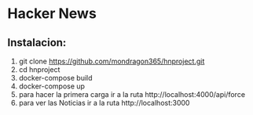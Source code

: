 # Hacker News 
## Instalacion:
1) git clone https://github.com/mondragon365/hnproject.git
2) cd hnproject
3) docker-compose build
4) docker-compose up
5) para hacer la primera carga ir a la ruta http://localhost:4000/api/force
5) para ver las Noticias ir a la ruta http://localhost:3000
